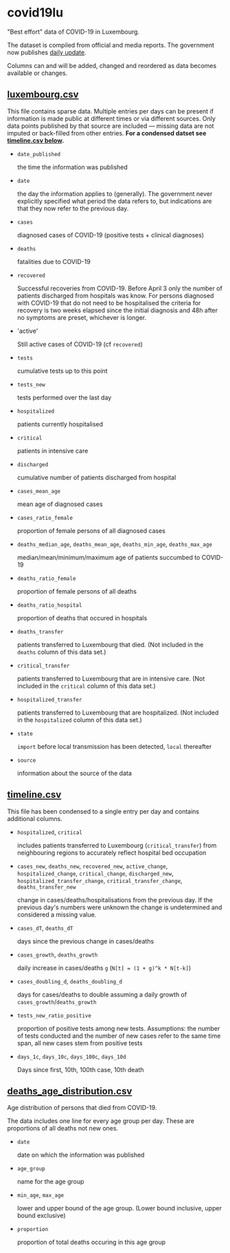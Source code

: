 # covid19lu

"Best effort" data of COVID-19 in Luxembourg.

The dataset is compiled from official and media reports. The government now publishes [daily update](https://coronavirus.gouvernement.lu/en.html).

Columns can and will be added, changed and reordered as data becomes available or changes.


## [luxembourg.csv](luxembourg.csv)

This file contains sparse data. Multiple entries per days can be present if information is made public at different times or via different sources. Only data points published by that source are included — missing data are not imputed or back-filled from other entries. **For a condensed datset see [timeline.csv below](#timelinecsv).**

- `date_published`

  the time the information was published
  
- `date`

  the day the information applies to (generally). The government never explicitly specified what period the data refers to, but indications are that they now refer to the previous day.

- `cases`

  diagnosed cases of COVID-19 (positive tests + clinical diagnoses)

- `deaths`

  fatalities due to COVID-19

- `recovered`

  Successful recoveries from COVID-19. Before April 3 only the number of patients discharged from hospitals was know. For persons diagnosed with COVID-19 that do not need to be hospitalised the criteria for recovery is two weeks elapsed since the initial diagnosis and 48h after no symptoms are preset, whichever is longer.

- 'active'

  Still active cases of COVID-19 (cf `recovered`)

- `tests`

  cumulative tests up to this point

- `tests_new`

  tests performed over the last day

- `hospitalized`

  patients currently hospitalised

- `critical`

  patients in intensive care

- `discharged`

  cumulative number of patients discharged from hospital

- `cases_mean_age`

  mean age of diagnosed cases

- `cases_ratio_female`

  proportion of female persons of all diagnosed cases

- `deaths_median_age`,  `deaths_mean_age`, `deaths_min_age`, `deaths_max_age`

  median/mean/minimum/maximum age of patients succumbed to COVID-19

- `deaths_ratio_female`

  proportion of female persons of all deaths

- `deaths_ratio_hospital`

  proportion of deaths that occured in hospitals

- `deaths_transfer`

  patients transferred to Luxembourg that died. (Not included in the `deaths` column of this data set.)

- `critical_transfer`

  patients transferred to Luxembourg that are in intensive care. (Not included in the `critical` column of this data set.)

- `hospitalized_transfer`

  patients transferred to Luxembourg that are hospitalized. (Not included in the `hospitalized` column of this data set.)

- `state`

  `import` before local transmission has been detected, `local` thereafter

- `source`

  information about the source of the data

## [timeline.csv](timeline.csv)

This file has been condensed to a single entry per day and contains additional columns.

- `hospitalized`, `critical`

  includes patients transferred to Luxembourg (`critical_transfer`) from neighbouring regions to accurately reflect hospital bed occupation

- `cases_new`, `deaths_new`, `recovered_new`, `active_change`, `hospitalized_change`, `critical_change`, `discharged_new`, `hospitalized_transfer_change`, `critical_transfer_change`, `deaths_transfer_new`

  change in cases/deaths/hospitalisations from the previous day. If the previous day's numbers were unknown the change is undetermined and considered a missing value.

- `cases_dT`, `deaths_dT`

  days since the previous change in cases/deaths

- `cases_growth`, `deaths_growth`

  daily increase in cases/deaths `g` (`N[t] = (1 + g)^k * N[t-k]`)

- `cases_doubling_d`, `deaths_doubling_d`

  days for cases/deaths to double assuming a daily growth of `cases_growth`/`deaths_growth`

- `tests_new_ratio_positive`

  proportion of positive tests among new tests. Assumptions: the number of tests conducted and the number of new cases refer to the same time span, all new cases stem from positive tests

- `days_1c`, `days_10c`, `days_100c`, `days_10d`

  Days since first, 10th, 100th case, 10th death

## [deaths_age_distribution.csv](deaths_age_distribution.csv)

Age distribution of persons that died from COVID-19.

The data includes one line for every age group per day. These are proportions of all deaths not new ones.

- `date`

  date on which the information was published

- `age_group`

  name for the age group

- `min_age`, `max_age`

  lower and upper bound of the age group. (Lower bound inclusive, upper bound exclusive)

- `proportion`

  proportion of total deaths occuring in this age group

